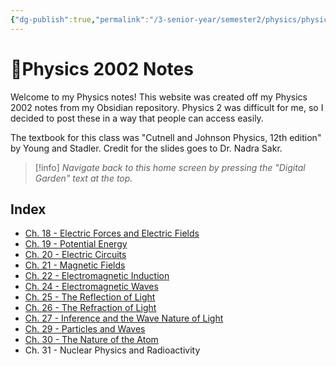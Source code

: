```yaml
---
{"dg-publish":true,"permalink":"/3-senior-year/semester2/physics/physics-note-site/01-home/","tags":["gardenEntry"]}
---
```


# 🏡Physics 2002 Notes
Welcome to my Physics notes! This website was created off my Physics 2002 notes from my Obsidian repository. Physics 2 was difficult for me, so I decided to post these in a way that people can access easily.

The textbook for this class was "Cutnell and Johnson Physics, 12th edition" by Young and Stadler. Credit for the slides goes to Dr. Nadra Sakr.

>[!info] *Navigate back to this home screen by pressing the "Digital Garden" text at the top.* 

## Index
- [Ch. 18 - Electric Forces and Electric Fields](https://physics-notes.vercel.app/3-senior-year/semester2/physics/ch-18-electric-forces-and-electric-fields/) 
- [Ch. 19 - Potential Energy](https://physics-notes.vercel.app/3-senior-year/semester2/physics/ch-19-potential-energy/) 
- [Ch. 20 - Electric Circuits](https://physics-notes.vercel.app/3-senior-year/semester2/physics/ch-20-electric-circuits/) 
- [Ch. 21 - Magnetic Fields](https://physics-notes.vercel.app/3-senior-year/semester2/physics/ch-21-magnetic-fields) 
- [Ch. 22 - Electromagnetic Induction](https://physics-notes.vercel.app/3-senior-year/semester2/physics/ch-22-electromagnetic-induction/) 
- [Ch. 24 - Electromagnetic Waves](https://physics-notes.vercel.app/3-senior-year/semester2/physics/ch-24-electromagnetic-waves/) 
- [Ch. 25 - The Reflection of Light](https://physics-notes.vercel.app/3-senior-year/semester2/physics/ch-25-the-reflection-of-light) 
- [Ch. 26 - The Refraction of Light](https://physics-notes.vercel.app/3-senior-year/semester2/physics/ch-26-the-refraction-of-light/) 
- [Ch. 27 - Inference and the Wave Nature of Light](https://physics-notes.vercel.app/3-senior-year/semester2/physics/ch-27-interference-and-the-wave-nature-of-light) 
- [Ch. 29 - Particles and Waves](https://physics-notes.vercel.app/3-senior-year/semester2/physics/ch-29-particles-and-waves/) 
- [Ch. 30 - The Nature of the Atom](https://physics-notes.vercel.app/3-senior-year/semester2/physics/ch-30-the-nature-of-the-atom) 
- Ch. 31 - Nuclear Physics and Radioactivity